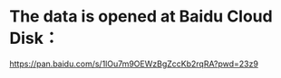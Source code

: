 # The data is opened at Baidu Cloud Disk： 
 https://pan.baidu.com/s/1lOu7m9OEWzBgZccKb2rqRA?pwd=23z9
